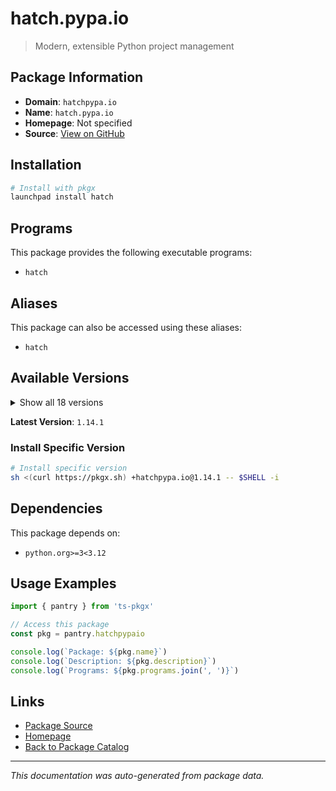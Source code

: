 # hatch.pypa.io

> Modern, extensible Python project management

## Package Information

- **Domain**: `hatchpypa.io`
- **Name**: `hatch.pypa.io`
- **Homepage**: Not specified
- **Source**: [View on GitHub](https://github.com/pkgxdev/pantry/tree/main/projects/hatch.pypa.io/package.yml)

## Installation

```bash
# Install with pkgx
launchpad install hatch
```

## Programs

This package provides the following executable programs:

- `hatch`

## Aliases

This package can also be accessed using these aliases:

- `hatch`

## Available Versions

<details>
<summary>Show all 18 versions</summary>

- `1.14.1`, `1.14.0`, `1.13.0`, `1.12.0`, `1.11.1`
- `1.11.0`, `1.10.0`, `1.9.7`, `1.9.6`, `1.9.5`
- `1.9.4`, `1.9.3`, `1.9.2`, `1.9.1`, `1.9.0`
- `1.8.1`, `1.8.0`, `1.7.0`

</details>

**Latest Version**: `1.14.1`

### Install Specific Version

```bash
# Install specific version
sh <(curl https://pkgx.sh) +hatchpypa.io@1.14.1 -- $SHELL -i
```

## Dependencies

This package depends on:

- `python.org>=3<3.12`

## Usage Examples

```typescript
import { pantry } from 'ts-pkgx'

// Access this package
const pkg = pantry.hatchpypaio

console.log(`Package: ${pkg.name}`)
console.log(`Description: ${pkg.description}`)
console.log(`Programs: ${pkg.programs.join(', ')}`)
```

## Links

- [Package Source](https://github.com/pkgxdev/pantry/tree/main/projects/hatch.pypa.io/package.yml)
- [Homepage](#)
- [Back to Package Catalog](../package-catalog.md)

---

*This documentation was auto-generated from package data.*
